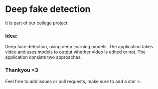 # Deep fake detection
It is part of our college project.

### Idea: 
Deep face detection, using deep learning models.
The application takes video and uses models to output whether video is edited or not.
The application consists two approaches.
### Thankyou <3
Feel free to add issues or pull requests, make sure to add a star ⭐.